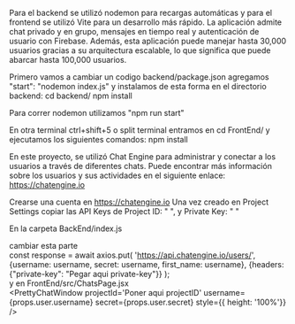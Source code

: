 Para el backend se utilizó nodemon para recargas automáticas y para el frontend se utilizó Vite para un desarrollo más rápido. La aplicación admite chat privado y en grupo, mensajes en tiempo real y autenticación de usuario con Firebase. Además, esta aplicación puede manejar hasta 30,000 usuarios gracias a su arquitectura escalable, lo que significa que puede abarcar hasta 100,000 usuarios.

Primero vamos a cambiar un codigo backend/package.json   agregamos  "start": "nodemon index.js"  y instalamos de esta forma en el directorio backend:
cd backend/
npm install

Para correr nodemon utilizamos "npm run start"

En otra terminal ctrl+shift+5 o split terminal entramos en cd FrontEnd/ y ejecutamos los siguientes comandos:
npm install

En este proyecto, se utilizó Chat Engine para administrar y conectar a los usuarios a través de diferentes chats. Puede encontrar más información sobre los usuarios y sus actividades en el siguiente enlace: https://chatengine.io

Crearse una cuenta en https://chatengine.io 
Una vez creado en Project Settings copiar las API Keys de Project ID: " ",  y Private Key: " "

En la carpeta BackEnd/index.js  

cambiar esta parte   
        const response = await axios.put(
           'https://api.chatengine.io/users/',
           {username: username, secret: username, first_name: username},
          {headers: {"private-key": "Pegar aqui private-key"}}
         );         
y en FrontEnd/src/ChatsPage.jsx         
        <PrettyChatWindow
          projectId='Poner aqui projectID'
          username={props.user.username}
          secret={props.user.secret}
          style={{ height: '100%'}}
          />

